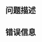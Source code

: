 
<!--
## 基本规范

- 避免直接给一个错误场景，尽量做一些简单的跟踪分析，然后描述清楚问题
- 组件问题请打开下面的链接书写重现 demo 并描述清楚重现路径
  - @alifd/next(1.x): https://codepen.io/sobear/pen/NeJmOG?editors=0011
  - @icedesign/base(0.x): https://codepen.io/sobear/pen/zybQYj?editors=0011
- `@alifd/next` 的组件问题请在[这里](https://fusion.design/feedback)提交 issue，其他组件问题请在本仓库提交 issue
- 构建问题请提供 `package.json` 以及 `.webpackrc.js` 的内容
- 工具问题（Iceworks/ice-scripts/ice-devtools）请提供实际安装的版本号、系统环境、Node.js 版本
-->

## 问题描述

<!-- 可以输入具体的步骤，区块信息，或者截图，能帮助我们更快的解决您的问题 -->

## 错误信息

<!-- Iceworks：运行日志面板错误信息，错误截图，或者【帮助>切换开发者工具】日志，以及【帮助>查看运行日志】log.log 文件 -->
<!-- 项目预览：chrome console 面板错误信息 -->
